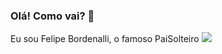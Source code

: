 ### Olá! Como vai? 👋
Eu sou Felipe Bordenalli, o famoso PaiSolteiro
![](https://imgur.com/gallery/T5MM87d)

